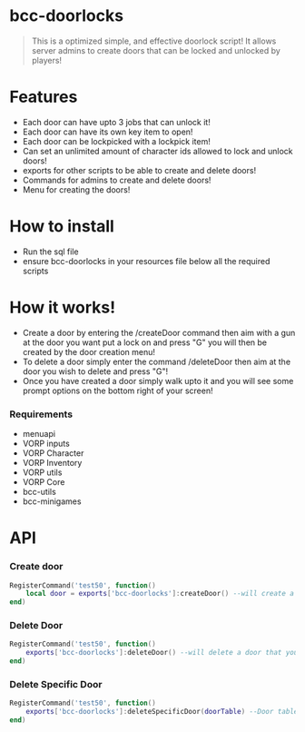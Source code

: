 # bcc-doorlocks

> This is a optimized simple, and effective doorlock script! It allows server admins to create doors that can be locked and unlocked by players!

# Features
- Each door can have upto 3 jobs that can unlock it!
- Each door can have its own key item to open!
- Each door can be lockpicked with a lockpick item!
- Can set an unlimited amount of character ids allowed to lock and unlock doors!
- exports for other scripts to be able to create and delete doors!
- Commands for admins to create and delete doors!
- Menu for creating the doors!

# How to install
- Run the sql file
- ensure bcc-doorlocks in your resources file below all the required scripts

# How it works!
- Create a door by entering the /createDoor command then aim with a gun at the door you want put a lock on and press "G" you will then be created by the door creation menu!
- To delete a door simply enter the command /deleteDoor then aim at the door you wish to delete and press "G"!
- Once you have created a door simply walk upto it and you will see some prompt options on the bottom right of your screen!

### Requirements
- menuapi
- VORP inputs
- VORP Character
- VORP Inventory
- VORP utils
- VORP Core
- bcc-utils
- bcc-minigames

# API
### Create door
```Lua
RegisterCommand('test50', function()
    local door = exports['bcc-doorlocks']:createDoor() --will create a lock on the door and retrun the doors table from doorhashes.lua for future deletion or storage
end)
```
### Delete Door
```Lua
RegisterCommand('test50', function()
    exports['bcc-doorlocks']:deleteDoor() --will delete a door that you aim at and confirm
end)
```

### Delete Specific Door
```Lua
RegisterCommand('test50', function()
    exports['bcc-doorlocks']:deleteSpecificDoor(doorTable) --Door table is required this is retrieved when using the createdoor export
end)
```